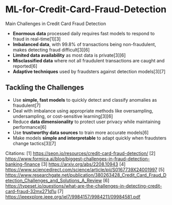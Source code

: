 # ML-for-Credit-Card-Fraud-Detection

Main Challenges in Credit Card Fraud Detection

- **Enormous data** processed daily requires fast models to respond to fraud in real-time[1][3]
- **Imbalanced data**, with 99.8% of transactions being non-fraudulent, makes detecting fraud difficult[3][6]
- **Limited data availability** as most data is private[3][6]
- **Misclassified data** where not all fraudulent transactions are caught and reported[6]
- **Adaptive techniques** used by fraudsters against detection models[3][7]

## Tackling the Challenges

- Use **simple, fast models** to quickly detect and classify anomalies as fraudulent[7]
- Deal with imbalance using appropriate methods like oversampling, undersampling, or cost-sensitive learning[3][6]
- Reduce **data dimensionality** to protect user privacy while maintaining performance[6]
- Use **trustworthy data sources** to train more accurate models[6]
- Make models **simple and interpretable** to adapt quickly when fraudsters change tactics[3][7]

Citations:
[1] https://seon.io/resources/credit-card-fraud-detection/
[2] https://www.formica.ai/blog/biggest-challenges-in-fraud-detection-banking-finance
[3] https://arxiv.org/abs/2208.10943
[4] https://www.sciencedirect.com/science/article/pii/S0167739X24001997
[5] https://www.researchgate.net/publication/380263428_Credit_Card_Fraud_Detection_Challenges_and_Solutions_A_Review
[6] https://typeset.io/questions/what-are-the-challenges-in-detecting-credit-card-fraud-32mx271d1u
[7] https://ieeexplore.ieee.org/iel7/9984157/9984211/09984581.pdf
